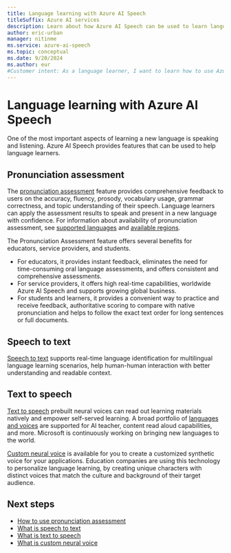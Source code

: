 ```yaml
---
title: Language learning with Azure AI Speech
titleSuffix: Azure AI services
description: Learn about how Azure AI Speech can be used to learn languages.
author: eric-urban
manager: nitinme
ms.service: azure-ai-speech
ms.topic: conceptual
ms.date: 9/20/2024
ms.author: eur
#Customer intent: As a language learner, I want to learn how to use Azure AI Speech to improve my language skills.
---
```


# Language learning with Azure AI Speech

One of the most important aspects of learning a new language is speaking and listening. Azure AI Speech provides features that can be used to help language learners.

## Pronunciation assessment

The [pronunciation assessment](pronunciation-assessment-tool.md) feature provides comprehensive feedback to users on the accuracy, fluency, prosody, vocabulary usage, grammar correctness, and topic understanding of their speech. Language learners can apply the assessment results to speak and present in a new language with confidence. For information about availability of pronunciation assessment, see [supported languages](language-support.md?tabs=pronunciation-assessment) and [available regions](regions.md#regions).

The Pronunciation Assessment feature offers several benefits for educators, service providers, and students. 
- For educators, it provides instant feedback, eliminates the need for time-consuming oral language assessments, and offers consistent and comprehensive assessments. 
- For service providers, it offers high real-time capabilities, worldwide Azure AI Speech and supports growing global business. 
- For students and learners, it provides a convenient way to practice and receive feedback, authoritative scoring to compare with native pronunciation and helps to follow the exact text order for long sentences or full documents.

## Speech to text 

[Speech to text](speech-to-text.md) supports real-time language identification for multilingual language learning scenarios, help human-human interaction with better understanding and readable context.

##  Text to speech

[Text to speech](text-to-speech.md) prebuilt neural voices can read out learning materials natively and empower self-served learning. A broad portfolio of [languages and voices](language-support.md?tabs=tts) are supported for AI teacher, content read aloud capabilities, and more. Microsoft is continuously working on bringing new languages to the world. 

[Custom neural voice](custom-neural-voice.md) is available for you to create a customized synthetic voice for your applications. Education companies are using this technology to personalize language learning, by creating unique characters with distinct voices that match the culture and background of their target audience. 

## Next steps

* [How to use pronunciation assessment](how-to-pronunciation-assessment.md)
* [What is speech to text](speech-to-text.md)
* [What is text to speech](text-to-speech.md)
* [What is custom neural voice](custom-neural-voice.md)
